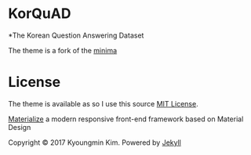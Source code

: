 # KorQuAD

*The Korean Question Answering Dataset

The theme is a fork of the [minima][1]



# License

The theme is available as so I use this source [MIT License][2].

[Materialize][3] a  modern responsive front-end framework based on Material Design

Copyright © 2017 Kyoungmin Kim. Powered by <a href="http://jekyllrb.com">Jekyll</a>

[1]: https://github.com/jekyll/minima
[2]: https://opensource.org/licenses/MIT
[3]: http://materializecss.com/
